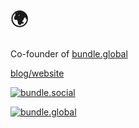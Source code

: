 # 🌍

Co-founder of [bundle.global](https://bundle.global)

[blog/website](https://nightspite.me)

[![bundle.social](https://github.com/nightspite/nightspite/assets/26671956/aed5f544-1561-4415-a830-a9cac672207d 'bundle.social')](https://bundle.social)

[![bundle.global](https://github.com/nightspite/nightspite/assets/26671956/0a27744d-3c27-4de8-9024-6f231c17ef59 'bundle.global')](https://bundle.global)

